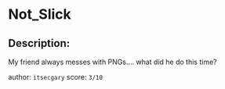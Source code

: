 
# Not_Slick
## Description:
My friend always messes with PNGs.... what did he do this time?

author: `itsecgary`
score: `3/10`

